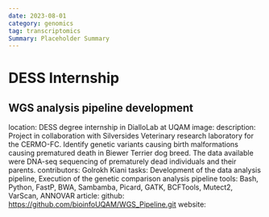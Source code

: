 ```yaml
---
date: 2023-08-01
category: genomics
tag: transcriptomics
Summary: Placeholder Summary
---
```

# DESS Internship
## WGS analysis pipeline development

location: DESS degree internship in DialloLab at UQAM
image: 
description: Project in collaboration with Silversides Veterinary research laboratory for the CERMO-FC. Identify genetic variants causing birth malformations causing prematured death in Biewer Terrier dog breed. The data available were DNA-seq sequencing of prematurely dead individuals and their parents.
contributors: Golrokh Kiani
tasks: Development of the data analysis pipeline, Execution of the genetic comparison analysis pipeline
tools: Bash, Python, FastP, BWA, Sambamba, Picard, GATK, BCFTools, Mutect2, VarScan, ANNOVAR
article: 
github: https://github.com/bioinfoUQAM/WGS_Pipeline.git
website: 